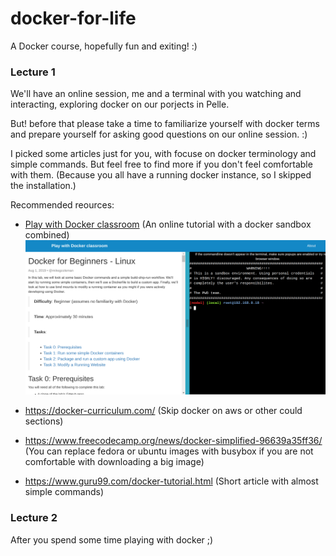 # docker-for-life
A Docker course, hopefully fun and exiting! :)


### Lecture 1
We'll have an online session, me and a terminal with you watching and interacting, exploring docker on our porjects in Pelle.

But! before that please take a time to familiarize yourself with docker terms and prepare yourself for asking good questions on our online session. :)

I picked some articles just for you, with focuse on docker terminology and simple commands. But feel free to find more if you don't feel comfortable with them. (Because you all have a running docker instance, so I skipped the installation.)

Recommended reources:
- [Play with Docker classroom](https://training.play-with-docker.com/dev-stage1/) (An online tutorial with a docker sandbox combined)
[![Play with Docker classroom](image.png)](https://training.play-with-docker.com/dev-stage1/)

- https://docker-curriculum.com/ (Skip docker on aws or other could sections)
- https://www.freecodecamp.org/news/docker-simplified-96639a35ff36/ (You can replace fedora or ubuntu images with busybox if you are not comfortable with downloading a big image)
- https://www.guru99.com/docker-tutorial.html (Short article with almost simple commands)


### Lecture 2
After you spend some time playing with docker ;)
